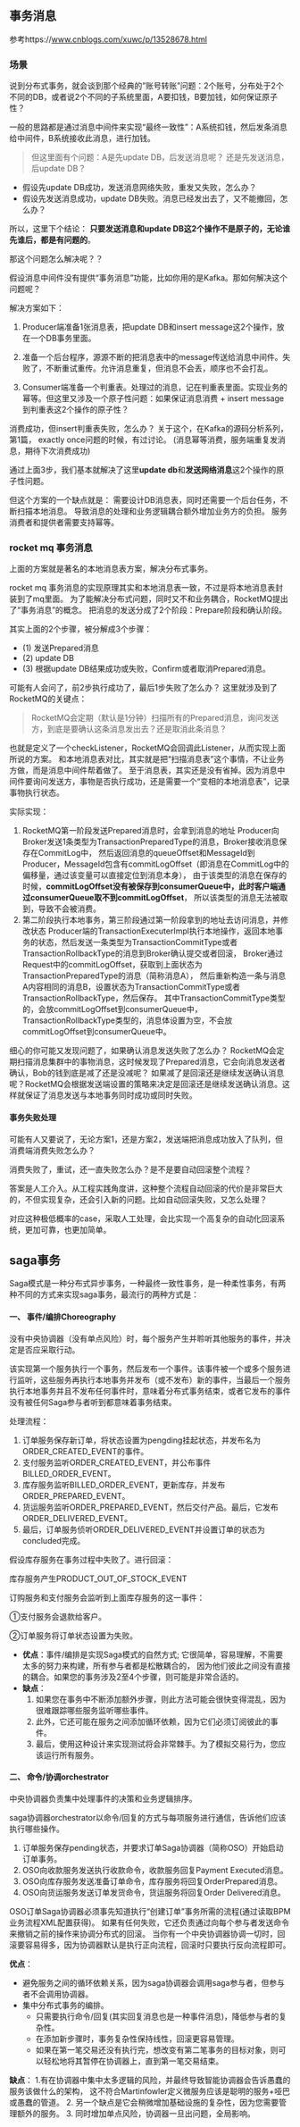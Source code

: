 ## 事务消息
参考https://www.cnblogs.com/xuwc/p/13528678.html

### 场景
说到分布式事务，就会谈到那个经典的”账号转账”问题：2个账号，分布处于2个不同的DB，或者说2个不同的子系统里面，A要扣钱，B要加钱，如何保证原子性？

一般的思路都是通过消息中间件来实现“最终一致性”：A系统扣钱，然后发条消息给中间件，B系统接收此消息，进行加钱。

> 但这里面有个问题：A是先update DB，后发送消息呢？ 还是先发送消息，后update DB？

- 假设先update DB成功，发送消息网络失败，重发又失败，怎么办？ 
- 假设先发送消息成功，update DB失败。消息已经发出去了，又不能撤回，怎么办？

所以，这里下个结论： **只要发送消息和update DB这2个操作不是原子的，无论谁先谁后，都是有问题的**。

那这个问题怎么解决呢？？

假设消息中间件没有提供“事务消息”功能，比如你用的是Kafka。那如何解决这个问题呢？

解决方案如下： 
1. Producer端准备1张消息表，把update DB和insert message这2个操作，放在一个DB事务里面。

2. 准备一个后台程序，源源不断的把消息表中的message传送给消息中间件。失败了，不断重试重传。允许消息重复，但消息不会丢，顺序也不会打乱。

3. Consumer端准备一个判重表。处理过的消息，记在判重表里面。实现业务的幂等。但这里又涉及一个原子性问题：如果保证消息消费 + insert message到判重表这2个操作的原子性？

消费成功，但insert判重表失败，怎么办？
关于这个，在Kafka的源码分析系列，第1篇， exactly once问题的时候，有过讨论。
(消息幂等消费，服务端重复发消息，期待下次消费成功)

通过上面3步，我们基本就解决了这里**update db**和**发送网络消息**这2个操作的原子性问题。

但这个方案的一个缺点就是：
需要设计DB消息表，同时还需要一个后台任务，不断扫描本地消息。
导致消息的处理和业务逻辑耦合额外增加业务方的负担。
服务消费者和提供者需要支持幂等。

### rocket mq 事务消息
上面的方案就是著名的本地消息表方案，解决分布式事务。

rocket mq 事务消息的实现原理其实和本地消息表一致，不过是将本地消息表封装到了mq里面。
为了能解决分布式问题，同时又不和业务耦合，RocketMQ提出了“事务消息”的概念。
把消息的发送分成了2个阶段：Prepare阶段和确认阶段。

其实上面的2个步骤，被分解成3个步骤： 
- (1) 发送Prepared消息 
- (2) update DB 
- (3) 根据update DB结果成功或失败，Confirm或者取消Prepared消息。

可能有人会问了，前2步执行成功了，最后1步失败了怎么办？
这里就涉及到了RocketMQ的关键点：
 > RocketMQ会定期（默认是1分钟）扫描所有的Prepared消息，询问发送方，到底是要确认这条消息发出去？还是取消此条消息？
 
也就是定义了一个checkListener，RocketMQ会回调此Listener，从而实现上面所说的方案。
和本地消息表对比，其实就是把“扫描消息表”这个事情，不让业务方做，而是消息中间件帮着做了。
至于消息表，其实还是没有省掉。因为消息中间件要询问发送方，事物是否执行成功，还是需要一个“变相的本地消息表”，记录事物执行状态。

实际实现：
1. RocketMQ第一阶段发送Prepared消息时，会拿到消息的地址
    Producer向Broker发送1条类型为TransactionPreparedType的消息，Broker接收消息保存在CommitLog中，
    然后返回消息的queueOffset和MessageId到Producer，MessageId包含有commitLogOffset（即消息在CommitLog中的偏移量，通过该变量可以直接定位到消息本身），
    由于该类型的消息在保存的时候，**commitLogOffset没有被保存到consumerQueue中，此时客户端通过consumerQueue取不到commitLogOffset**，
    所以该类型的消息无法被取到，导致不会被消费。
2. 第二阶段执行本地事务，第三阶段通过第一阶段拿到的地址去访问消息，并修改状态
    Producer端的TransactionExecuterImpl执行本地操作，返回本地事务的状态，然后发送一条类型为TransactionCommitType或者TransactionRollbackType的消息到Broker确认提交或者回滚，
    Broker通过Request中的commitLogOffset，获取到上面状态为TransactionPreparedType的消息（简称消息A），
    然后重新构造一条与消息A内容相同的消息B，设置状态为TransactionCommitType或者TransactionRollbackType，然后保存。
    其中TransactionCommitType类型的，会放commitLogOffset到consumerQueue中，TransactionRollbackType类型的，消息体设置为空，不会放commitLogOffset到consumerQueue中。

细心的你可能又发现问题了，如果确认消息发送失败了怎么办？
RocketMQ会定期扫描消息集群中的事物消息，这时候发现了Prepared消息，它会向消息发送者确认，Bob的钱到底是减了还是没减呢？
如果减了是回滚还是继续发送确认消息呢？RocketMQ会根据发送端设置的策略来决定是回滚还是继续发送确认消息。这样就保证了消息发送与本地事务同时成功或同时失败。

#### 事务失败处理
可能有人又要说了，无论方案1，还是方案2，发送端把消息成功放入了队列，但消费端消费失败怎么办？

消费失败了，重试，还一直失败怎么办？是不是要自动回滚整个流程？

答案是人工介入。从工程实践角度讲，这种整个流程自动回滚的代价是非常巨大的，不但实现复杂，还会引入新的问题。比如自动回滚失败，又怎么处理？

对应这种极低概率的case，采取人工处理，会比实现一个高复杂的自动化回滚系统，更加可靠，也更加简单。

## saga事务
Saga模式是一种分布式异步事务，一种最终一致性事务，是一种柔性事务，有两种不同的方式来实现saga事务，最流行的两种方式是：

#### 一、 事件/编排Choreography
没有中央协调器（没有单点风险）时，每个服务产生并聆听其他服务的事件，并决定是否应采取行动。

该实现第一个服务执行一个事务，然后发布一个事件。该事件被一个或多个服务进行监听，这些服务再执行本地事务并发布（或不发布）新的事件，当最后一个服务执行本地事务并且不发布任何事件时，意味着分布式事务结束，或者它发布的事件没有被任何Saga参与者听到都意味着事务结束。
 
处理流程：

1. 订单服务保存新订单，将状态设置为pengding挂起状态，并发布名为ORDER_CREATED_EVENT的事件。
2. 支付服务监听ORDER_CREATED_EVENT，并公布事件BILLED_ORDER_EVENT。
3. 库存服务监听BILLED_ORDER_EVENT，更新库存，并发布ORDER_PREPARED_EVENT。
4. 货运服务监听ORDER_PREPARED_EVENT，然后交付产品。最后，它发布ORDER_DELIVERED_EVENT。
5. 最后，订单服务侦听ORDER_DELIVERED_EVENT并设置订单的状态为concluded完成。

假设库存服务在事务过程中失败了。进行回滚：

库存服务产生PRODUCT_OUT_OF_STOCK_EVENT

订购服务和支付服务会监听到上面库存服务的这一事件：

①支付服务会退款给客户。

②订单服务将订单状态设置为失败。

- **优点**：事件/编排是实现Saga模式的自然方式; 它很简单，容易理解，不需要太多的努力来构建，所有参与者都是松散耦合的，
  因为他们彼此之间没有直接的耦合。如果您的事务涉及2至4个步骤，则可能是非常合适的。
- **缺点**：
    1. 如果您在事务中不断添加额外步骤，则此方法可能会很快变得混乱，因为很难跟踪哪些服务监听哪些事件。
    2. 此外，它还可能在服务之间添加循环依赖，因为它们必须订阅彼此的事件。
    3. 最后，使用这种设计来实现测试将会非常棘手。为了模拟交易行为，您应该运行所有服务。
    
#### 二、 命令/协调orchestrator
中央协调器负责集中处理事件的决策和业务逻辑排序。

saga协调器orchestrator以命令/回复的方式与每项服务进行通信，告诉他们应该执行哪些操作。
 
1. 订单服务保存pending状态，并要求订单Saga协调器（简称OSO）开始启动订单事务。
2. OSO向收款服务发送执行收款命令，收款服务回复Payment Executed消息。
3. OSO向库存服务发送准备订单命令，库存服务将回复OrderPrepared消息。
4. OSO向货运服务发送订单发货命令，货运服务将回复Order Delivered消息。

OSO订单Saga协调器必须事先知道执行“创建订单”事务所需的流程(通过读取BPM业务流程XML配置获得)。
如果有任何失败，它还负责通过向每个参与者发送命令来撤销之前的操作来协调分布式的回滚。
当你有一个中央协调器协调一切时，回滚要容易得多，因为协调器默认是执行正向流程，回滚时只要执行反向流程即可。

**优点**：
- 避免服务之间的循环依赖关系，因为saga协调器会调用saga参与者，但参与者不会调用协调器。
- 集中分布式事务的编排。
    - 只需要执行命令/回复(其实回复消息也是一种事件消息)，降低参与者的复杂性。
    - 在添加新步骤时，事务复杂性保持线性，回滚更容易管理。
    - 如果在第一笔交易还没有执行完，想改变有第二笔事务的目标对象，则可以轻松地将其暂停在协调器上，直到第一笔交易结束。

**缺点**：
1.有在协调器中集中太多逻辑的风险，并最终导致智能协调器会告诉愚蠢的服务该做什么的架构，
    这不符合Martinfowler定义微服务应该是聪明的服务+哑巴或愚蠢的管道。
2. 另一个缺点是它会稍微增加基础设施的复杂性，因为您需要管理额外的服务。
3. 同时增加单点风险，协调器一旦出问题，全局影响。